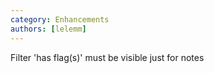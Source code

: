 ```yaml
---
category: Enhancements
authors: [lelemm]
---
```


Filter 'has flag(s)' must be visible just for notes
